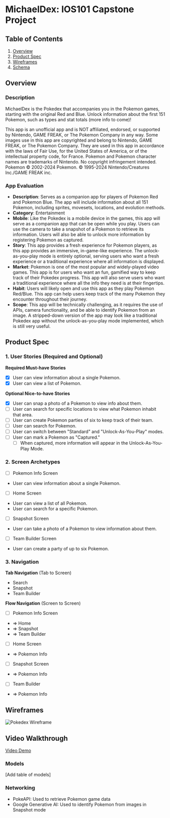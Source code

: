 MichaelDex: IOS101 Capstone Project
===

## Table of Contents

1. [Overview](#Overview)
2. [Product Spec](#Product-Spec)
3. [Wireframes](#Wireframes)
4. [Schema](#Schema)

## Overview

### Description

MichaelDex is the Pokedex that accompanies you in the Pokemon games, starting with the original Red and Blue. Unlock information about the first 151 Pokemon, such as types and stat totals (more info to come)! 

This app is an unofficial app and is NOT affiliated, endorsed, or supported by Nintendo, GAME FREAK, or The Pokemon Company in any way. Some images use in this app are copyrighted and belong to Nintendo, GAME FREAK, or The Pokemon Company. They are used in this app in accordance with the laws of Fair Use, for the United States of America, or of the intellectual property code, for France. Pokemon and Pokemon character names are trademarks of Nintendo. No copyright infringement intended. Pokemon &copy; 2002-2024 Pokemon. &copy; 1995-2024 Nintendo/Creatures Inc./GAME FREAK inc.

### App Evaluation

- **Description**: Serves as a companion app for players of Pokemon Red and Pokemon Blue. The app will include information about all 151 Pokemon, including sprites, movesets, locations, and evolution methods.
- **Category**: Entertainment
- **Mobile**: Like the Pokedex is a mobile device in the games, this app will serve as a companion app that can be open while you play. Users can use the camera to take a snapshot of a Pokemon to retrieve its information. Users will also be able to unlock more information by registering Pokemon as captured.
- **Story**: This app provides a fresh experience for Pokemon players, as this app provides an immersive, in-game-like experience. The unlock-as-you-play mode is entirely optional, serving users who want a fresh experience or a traditional experience where all information is displayed. 
- **Market**: Pokemon is one of the most popular and widely-played video games. This app is for users who want an fun, gamified way to keep track of their Pokedex progress. This app will also serve users who want a traditional experience where all the info they need is at their fingertips.
- **Habit**: Users will likely open and use this app as they play Pokemon Red/Blue. This app can help users keep track of the many Pokemon they encounter throughout their journey.
- **Scope**: This app will be technically challenging, as it requires the use of APIs, camera functionality, and be able to identify Pokemon from an image. A stripped-down version of the app may look like a traditional Pokedex app without the unlock-as-you-play mode implemented, which is still very useful.

## Product Spec

### 1. User Stories (Required and Optional)

**Required Must-have Stories**

- [x] User can view information about a single Pokemon.
- [x] User can view a list of Pokemon.

**Optional Nice-to-have Stories**

- [x] User can snap a photo of a Pokemon to view info about them.
- [ ] User can search for specific locations to view what Pokemon inhabit that area.
- [ ] User can create Pokemon parties of six to keep track of their team.
- [ ] User can search for Pokemon.
- [ ] User can switch between "Standard" and "Unlock-As-You-Play" modes.
- [ ] User can mark a Pokemon as "Captured."
    - [ ] When captured, more information will appear in the Unlock-As-You-Play Mode.

### 2. Screen Archetypes

- [ ] Pokemon Info Screen
* User can view information about a single Pokemon.
- [ ] Home Screen
* User can view a list of all Pokemon.
* User can search for a specific Pokemon.
- [ ] Snapshot Screen
* User can take a photo of a Pokemon to view information about them.
- [ ] Team Builder Screen
* User can create a party of up to six Pokemon.

### 3. Navigation

**Tab Navigation** (Tab to Screen)

* Search
* Snapshot
* Team Builder

**Flow Navigation** (Screen to Screen)

- [ ] Pokemon Info Screen
* => Home
* => Snapshot
* => Team Builder
- [ ] Home Screen
* => Pokemon Info
- [ ] Snapshot Screen
* => Pokemon Info
- [ ] Team Builder
* => Pokemon Info

## Wireframes

![Pokedex Wireframe](https://github.com/michaelmartinez25/Pokedex/assets/112640847/cc8911de-6c14-4765-827d-42be90d41973)

## Video Walkthrough

[Video Demo](https://youtu.be/sihYZrut9C4)

### Models

[Add table of models]

### Networking

- PokeAPI: Used to retrieve Pokemon game data
- Google Generative AI: Used to identify Pokemon from images in Snapshot mode
